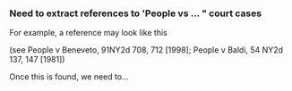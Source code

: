### Need to extract references to 'People vs ... " court cases

For example, a reference may look like this

(see People v Beneveto, 91NY2d 708, 712 [1998]; People v Baldi, 54 NY2d 137, 147 [1981])

Once this is found, we need to...